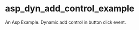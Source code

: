 asp_dyn_add_control_example
===========================

An Asp Example. Dynamic add control in button click event.

